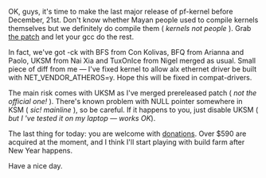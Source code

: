 OK, guys, it's time to make the last major release of pf-kernel before
December, 21st. Don't know whether Mayan people used to compile kernels
themselves but we definitely do compile them ( _kernels not people_ ). Grab
[the patch](http://pf.natalenko.name/sources/3.7/patch-3.7.1-pf.bz2) and let
your gcc do the rest.  
  
In fact, we've got -ck with BFS from Con Kolivas, BFQ from Arianna and Paolo,
UKSM from Nai Xia and TuxOnIce from Nigel merged as usual. Small piece of diff
from me — I've fixed kernel to allow alx ethernet driver be built with
NET_VENDOR_ATHEROS=y. Hope this will be fixed in compat-drivers.  
  
The main risk comes with UKSM as I've merged prereleased patch ( _not the
official one!_ ). There's known problem with NULL pointer somewhere in KSM (
_sic! mainline_ ), so be careful. If it happens to you, just disable UKSM (
_but I 've tested it on my laptop — works OK_).  
  
The last thing for today: you are welcome with
[donations](http://pf.natalenko.name/donate.php). Over $590 are acquired at
the moment, and I think I'll start playing with build farm after New Year
happens.  
  
Have a nice day.

